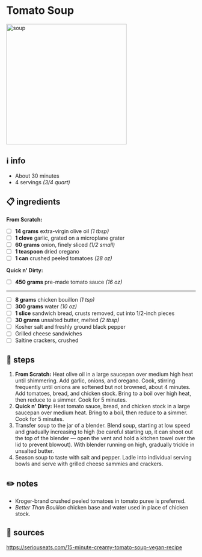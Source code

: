 # Tomato Soup  
<img src="https://www.moma.org/d/assets/W1siZiIsIjIwMTUvMTAvMjEvOTY0aWFsdm96Yl9zb3VwY2FuLmpwZyJdLFsicCIsImNvbnZlcnQiLCItcXVhbGl0eSA5MCAtcmVzaXplIDIwMDB4MjAwMFx1MDAzZSJdXQ/soupcan.jpg" alt="soup" width="320"/>  

## ℹ️ info  
* About 30 minutes  
* 4 servings *(3/4 quart)*  

## 📋 ingredients  

**From Scratch:**  

- [ ] **14	grams**	extra-virgin olive oil *(1 tbsp)*
- [ ] **1	clove**	garlic, grated on a microplane grater
- [ ] **60	grams**	onion, finely sliced *(1/2 small)*
- [ ] **1	teaspoon**	dried oregano
- [ ] **1	can**	crushed peeled tomatoes *(28 oz)*

**Quick n' Dirty:**  

- [ ] **450	grams** pre-made tomato sauce *(16 oz)*
  
---  

- [ ] **8	grams** chicken bouillon *(1 tsp)*
- [ ] **300	grams**	water *(10 oz)*
- [ ] **1	slice**	sandwich bread, crusts removed, cut into 1/2-inch pieces
- [ ] **30	grams**	unsalted butter, melted *(2 tbsp)*
- [ ] Kosher salt and freshly ground black pepper
- [ ] Grilled cheese sandwiches
- [ ] Saltine crackers, crushed

## 🔪 steps  
1. **From Scratch:** Heat olive oil in a large saucepan over medium high heat until shimmering. Add garlic, onions, and oregano. Cook, stirring frequently until onions are softened but not browned, about 4 minutes. Add tomatoes, bread, and chicken stock. Bring to a boil over high heat, then reduce to a simmer. Cook for 5 minutes.
1. **Quick n' Dirty:** Heat tomato sauce, bread, and chicken stock in a large saucepan over medium heat. Bring to a boil, then reduce to a simmer. Cook for 5 minutes.
2. Transfer soup to the jar of a blender. Blend soup, starting at low speed and gradually increasing to high (be careful starting up, it can shoot out the top of the blender — open the vent and hold a kitchen towel over the lid to prevent blowout). With blender running on high, gradually trickle in unsalted butter.
3. Season soup to taste with salt and pepper. Ladle into individual serving bowls and serve with grilled cheese sammies and crackers.

## ✏️ notes  
* Kroger-brand crushed peeled tomatoes in tomato puree is preferred.
* *Better Than Bouillon* chicken base and water used in place of chicken stock.

## 🔗 sources  
https://seriouseats.com/15-minute-creamy-tomato-soup-vegan-recipe  
